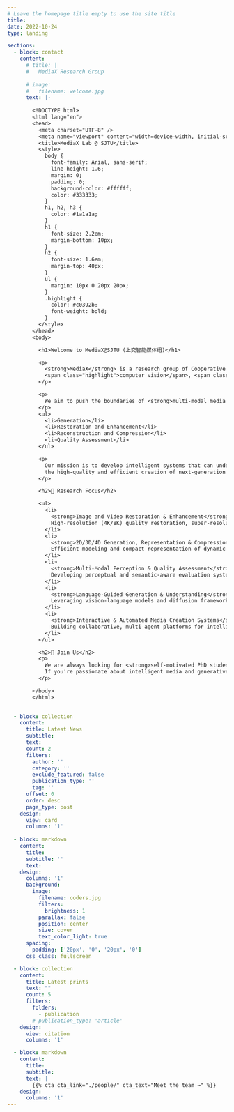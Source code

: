 ```yaml
---
# Leave the homepage title empty to use the site title
title:
date: 2022-10-24
type: landing

sections:
  - block: contact
    content:
      # title: |
      #   MediaX Research Group
        
      # image:
      #   filename: welcome.jpg
      text: |-
        
        <!DOCTYPE html>
        <html lang="en">
        <head>
          <meta charset="UTF-8" />
          <meta name="viewport" content="width=device-width, initial-scale=1.0"/>
          <title>MediaX Lab @ SJTU</title>
          <style>
            body {
              font-family: Arial, sans-serif;
              line-height: 1.6;
              margin: 0;
              padding: 0;
              background-color: #ffffff;
              color: #333333;
            }
            h1, h2, h3 {
              color: #1a1a1a;
            }
            h1 {
              font-size: 2.2em;
              margin-bottom: 10px;
            }
            h2 {
              font-size: 1.6em;
              margin-top: 40px;
            }
            ul {
              margin: 10px 0 20px 20px;
            }
            .highlight {
              color: #c0392b;
              font-weight: bold;
            }
          </style>
        </head>
        <body>

          <h1>Welcome to MediaX@SJTU (上交智能媒体组)</h1>

          <p>
            <strong>MediaX</strong> is a research group of Cooperative Medianet Innovation Center at <strong>Shanghai Jiao Tong University</strong>.  We target  top-tier research at the intersection of 
            <span class="highlight">computer vision</span>, <span class="highlight">machine learning</span>, and <span class="highlight">generative intelligent media</span>.
          </p>

          <p>
            We aim to push the boundaries of <strong>multi-modal media (2D/3D/4D)</strong> in the following areas:
          </p>
          <ul>
            <li>Generation</li>
            <li>Restoration and Enhancement</li>
            <li>Reconstruction and Compression</li>
            <li>Quality Assessment</li>
          </ul>

          <p>
            Our mission is to develop intelligent systems that can understand, model, and manipulate complex human-centric visual content, enabling 
            the high-quality and efficient creation of next-generation intelligent media.
          </p>

          <h2>🎯 Research Focus</h2>

          <ul>
            <li>
              <strong>Image and Video Restoration & Enhancement</strong><br/>
              High-resolution (4K/8K) quality restoration, super-resolution, and controllable editing of visual content.
            </li>
            <li>
              <strong>2D/3D/4D Generation, Representation & Compression</strong><br/>
              Efficient modeling and compact representation of dynamic scenes for immersive media.
            </li>
            <li>
              <strong>Multi-Modal Perception & Quality Assessment</strong><br/>
              Developing perceptual and semantic-aware evaluation systems for UGC, PGC, and AIGC content.
            </li>
            <li>
              <strong>Language-Guided Generation & Understanding</strong><br/>
              Leveraging vision-language models and diffusion frameworks to guide controllable generation and forgery detection.
            </li>
            <li>
              <strong>Interactive & Automated Media Creation Systems</strong><br/>
              Building collaborative, multi-agent platforms for intelligent content production and human-in-the-loop media editing.
            </li>
          </ul>

          <h2>📢 Join Us</h2>
          <p>
            We are always looking for <strong>self-motivated PhD students, Master's students, and undergraduate research assistants</strong> to join our team.<br/>
            If you're passionate about intelligent media and generative AI, please send your <strong>CV and transcript</strong> to: <em>mediax@sjtu.edu.cn</em>
          </p>

        </body>
        </html>

  
  - block: collection
    content:
      title: Latest News
      subtitle:
      text:
      count: 2
      filters:
        author: ''
        category: ''
        exclude_featured: false
        publication_type: ''
        tag: ''
      offset: 0
      order: desc
      page_type: post
    design:
      view: card
      columns: '1'
  
  - block: markdown
    content:
      title:
      subtitle: ''
      text:
    design:
      columns: '1'
      background:
        image: 
          filename: coders.jpg
          filters:
            brightness: 1
          parallax: false
          position: center
          size: cover
          text_color_light: true
      spacing:
        padding: ['20px', '0', '20px', '0']
      css_class: fullscreen

  - block: collection
    content:
      title: Latest prints
      text: ""
      count: 5
      filters:
        folders:
          - publication
        # publication_type: 'article'
    design:
      view: citation
      columns: '1'

  - block: markdown
    content:
      title:
      subtitle:
      text: |
        {{% cta cta_link="./people/" cta_text="Meet the team →" %}}
    design:
      columns: '1'
---
```

